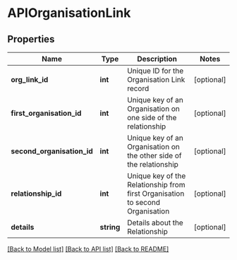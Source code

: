# APIOrganisationLink

## Properties
Name | Type | Description | Notes
------------ | ------------- | ------------- | -------------
**org_link_id** | **int** | Unique ID for the Organisation Link record | [optional] 
**first_organisation_id** | **int** | Unique key of an Organisation on one side of the relationship | [optional] 
**second_organisation_id** | **int** | Unique key of an Organisation on the other side of the relationship | [optional] 
**relationship_id** | **int** | Unique key of the Relationship from first Organisation to second Organisation | [optional] 
**details** | **string** | Details about the Relationship | [optional] 

[[Back to Model list]](../README.md#documentation-for-models) [[Back to API list]](../README.md#documentation-for-api-endpoints) [[Back to README]](../README.md)



